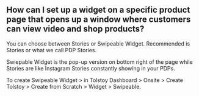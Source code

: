 ## How can I set up a widget on a specific product page that opens up a window where customers can view video and shop products?

You can choose between Stories or Swipeable Widget. Recommended is Stories or what we call PDP Stories.

Swiepable Widget is the pop-up version on bottom right of the page while Stories are like Instagram Stories constantly showing in your PDPs.

To create Swipeable Widget > in Tolstoy Dashboard > Onsite > Create Tolstoy > Create from Scratch > Widget > Swipeable.
